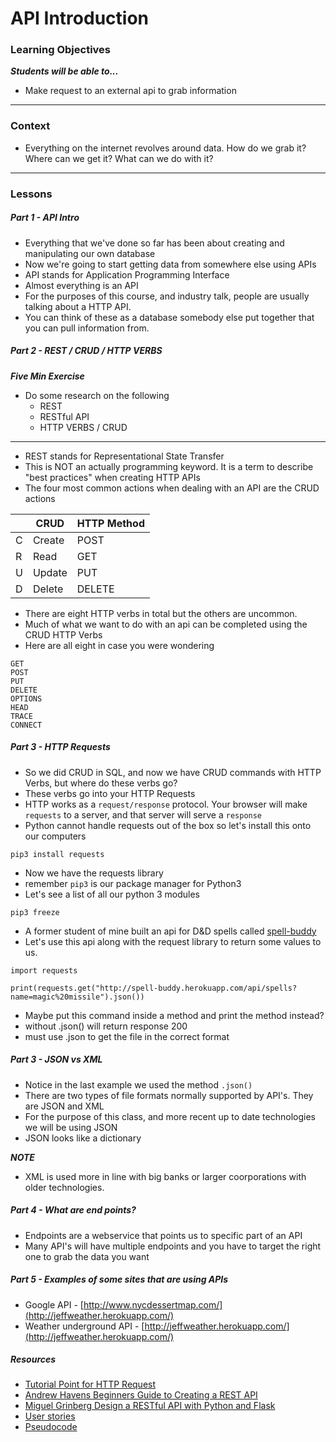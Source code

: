 # API Introduction

### Learning Objectives
***Students will be able to...***

* Make request to an external api to grab information

---
### Context 

* Everything on the internet revolves around data. How do we grab it? Where can we get it? What can we do with it? 

---
### Lessons

##### Part 1 - API Intro

* Everything that we've done so far has been about creating and manipulating our own database
* Now we're going to start getting data from somewhere else using APIs
* API stands for Application Programming Interface
* Almost everything is an API 
* For the purposes of this course, and industry talk, people are usually talking about a HTTP API.
* You can think of these as a database somebody else put together that you can pull information from. 

##### Part 2 - REST / CRUD / HTTP VERBS

***Five Min Exercise***

* Do some research on the following
	* REST
	* RESTful API
	* HTTP VERBS / CRUD	

---

* REST stands for Representational State Transfer
* This is NOT an actually programming keyword. It is a term to describe "best practices" when creating HTTP APIs
* The four most common actions when dealing with an API are the CRUD actions

|    | CRUD   | HTTP Method |
|----|--------|-------------|
| C  | Create | POST        |
| R  | Read   | GET         |
| U  | Update | PUT         |
| D  | Delete | DELETE      |

* There are eight HTTP verbs in total but the others are uncommon. 
* Much of what we want to do with an api can be completed using the CRUD HTTP Verbs
* Here are all eight in case you were wondering

```
GET
POST
PUT
DELETE
OPTIONS
HEAD
TRACE
CONNECT
```

##### Part 3 - HTTP Requests

* So we did CRUD in SQL, and now we have CRUD commands with HTTP Verbs, but where do these verbs go? 
* These verbs go into your HTTP Requests
* HTTP works as a `request/response` protocol. Your browser will make `requests` to a server, and that server will serve a `response`
* Python cannot handle requests out of the box so let's install this onto our computers

```
pip3 install requests
```
* Now we have the requests library
* remember `pip3` is our package manager for Python3
* Let's see a list of all our python 3 modules

```
pip3 freeze
```
* A former student of mine built an api for D&D spells called [spell-buddy](http://spell-buddy.herokuapp.com/)
* Let's use this api along with the request library to return some values to us.

```
import requests

print(requests.get("http://spell-buddy.herokuapp.com/api/spells?name=magic%20missile").json())
```
* Maybe put this command inside a method and print the method instead? 
* without .json() will return response 200
* must use .json to get the file in the correct format

##### Part 3 - JSON vs XML

* Notice in the last example we used the method `.json()`
* There are two types of file formats normally supported by API's. They are JSON and XML
* For the purpose of this class, and more recent up to date technologies we will be using JSON
* JSON looks like a dictionary

***NOTE***

* XML is used more in line with big banks or larger coorporations with older technologies. 

##### Part 4 - What are end points?

* Endpoints are a webservice that points us to specific part of an API
* Many API's will have multiple endpoints and you have to target the right one to grab the data you want

##### Part 5 - Examples of some sites that are using APIs

* Google API - [http://www.nycdessertmap.com/](http://jeffweather.herokuapp.com/)
* Weather underground API - [http://jeffweather.herokuapp.com/](http://jeffweather.herokuapp.com/)

##### Resources

* [Tutorial Point for HTTP Request](http://www.tutorialspoint.com/http/http_requests.htm)
* [Andrew Havens Beginners Guide to Creating a REST API](http://www.andrewhavens.com/posts/20/beginners-guide-to-creating-a-rest-api/)
* [Miguel Grinberg Design a RESTful API with Python and Flask](http://blog.miguelgrinberg.com/post/designing-a-restful-api-with-python-and-flask)
* [User stories](https://www.mountaingoatsoftware.com/agile/user-stories)
* [Pseudocode](http://programmers.stackexchange.com/questions/136292/what-is-pseudocode)

